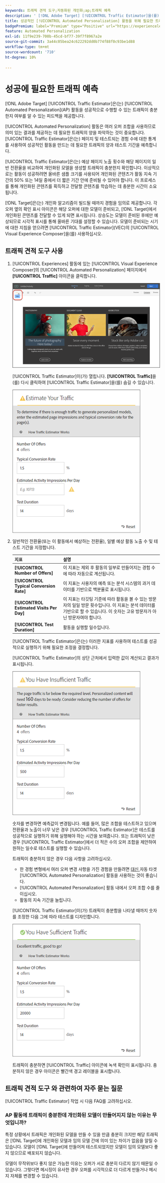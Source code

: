 ```yaml
---
keywords: 트래픽 견적 도구;자동화된 개인화;ap;트래픽 예측
description: ' [!DNL Adobe Target] [!UICONTROL Traffic Estimator]을(를) 사용하여 [!UICONTROL Automated Personalization] 활동이 성공하기에 충분한 트래픽이 있는지 확인하십시오.'
title: 성공적인 [!UICONTROL Automated Personalization] 활동을 위해 필요한 트래픽의 양은 어느 정도입니까?
badgePremium: label="Premium" type="Positive" url="https://experienceleague.adobe.com/docs/target/using/introduction/intro.html?lang=ko#premium newtab=true" tooltip="Target Premium에 포함된 내용을 확인합니다."
feature: Automated Personalization
exl-id: 11f9e239-700b-45cd-bf77-39f7f8967a2e
source-git-commit: 3a44c05bea24c622292dd0b774f88f0c93be1d88
workflow-type: tm+mt
source-wordcount: '710'
ht-degree: 10%

---
```


# 성공에 필요한 트래픽 예측

[!DNL Adobe Target] [!UICONTROL Traffic Estimator]은(는) [!UICONTROL Automated Personalization]&#x200B;(AP) 활동을 성공적으로 수행할 수 있는 트래픽이 충분한지 여부를 알 수 있는 피드백을 제공합니다.

[!UICONTROL Automated Personalization] 활동은 여러 오퍼 조합을 사용하므로 의미 있는 결과를 제공하는 데 필요한 트래픽의 양을 파악하는 것이 중요합니다. [!UICONTROL Traffic Estimator]은(는) 페이지 및 테스트되는 경험 수에 대한 통계를 사용하여 성공적인 활동을 만드는 데 필요한 트래픽의 양과 테스트 기간을 예측합니다.

[!UICONTROL Traffic Estimator]은(는) 예상 페이지 노출 횟수와 해당 페이지의 일반 전환율을 비교하여 개인화된 모델을 생성할 트래픽이 충분한지 확인합니다. 이상적으로는 활동이 성공하려면 올바른 샘플 크기를 사용되어 개인화된 콘텐츠가 활동 지속 기간의 50% 또는 14일 중에서 더 짧은 기간 안에 준비될 수 있어야 합니다. 이 프로세스를 통해 개인화된 콘텐츠를 획득하고 전달할 콘텐츠를 학습하는 데 충분한 시간이 소요됩니다.

[!DNL Target]은(는) 개인화 알고리즘이 빌드될 때까지 경험을 임의로 제공합니다. 각 오퍼 옆의 확인 표시 아이콘은 해당 오퍼에 대한 모델이 준비되고, [!DNL Target]에서 개인화된 콘텐츠를 전달할 수 있게 되면 표시됩니다. 상승도는 모델이 준비된 후에만 예상되므로 시각적 표시를 통해 올바른 기대를 설정할 수 있습니다. 모델이 준비되는 시기에 대한 지침을 얻으려면 [!UICONTROL Traffic Estimator]&#x200B;(VEC)의 [!UICONTROL Visual Experience Composer]을(를) 사용하십시오.

## 트래픽 견적 도구 사용

1. [!UICONTROL Experiences] 활동에 있는 [!UICONTROL Visual Experience Composer]의 [!UICONTROL Automated Personalization] 페이지에서 **[!UICONTROL Traffic]** 아이콘을 클릭합니다.

   ![트래픽 아이콘](/help/main/c-activities/t-automated-personalization/assets/icon-traffic.png)

   [!UICONTROL Traffic Estimator]이(가) 열립니다. **[!UICONTROL Traffic]**&#x200B;을(를) 다시 클릭하여 [!UICONTROL Traffic Estimator]을(를) 숨길 수 있습니다.

   ![트래픽 견적 도구 사용자 인터페이스](assets/ap_est.png)

1. 일반적인 전환율(또는 이 활동에서 예상하는 전환율), 일별 예상 활동 노출 수 및 테스트 기간을 지정합니다.

   | 지표 | 설명 |
   | --- | --- |
   | **[!UICONTROL Number of Offers]** | 이 지표는 제외 후 활동의 일부로 만들어지는 경험 수에 따라 자동으로 계산됩니다. |
   | **[!UICONTROL Typical Conversion Rate]** | 이 지표는 사용자의 예측 또는 분석 시스템의 과거 데이터를 기반으로 백분율로 표시됩니다. |
   | **[!UICONTROL Estimated Visits Per Day]** | 이 지표는 타깃팅 기준에 따라 활동을 볼 수 있는 방문자의 일일 방문 횟수입니다. 이 지표는 분석 데이터를 기반으로 할 수 있습니다. 이 숫자는 고유 방문자가 아닌 방문자여야 합니다. |
   | **[!UICONTROL Test Duration]** | 활동을 실행할 일수입니다. |

   [!UICONTROL Traffic Estimator]은(는) 이러한 지표를 사용하여 테스트를 성공적으로 실행하기 위해 필요한 조정을 결정합니다.

   [!UICONTROL Traffic Estimator]의 상단 근처에서 입력한 값이 계산되고 결과가 표시됩니다.

   ![값 및 결과가 표시된 트래픽 예상](assets/ap_est_no.png)

   숫자를 변경하면 예측값이 변경됩니다. 예를 들어, 많은 조합을 테스트하고 있으며 전환율과 노출이 너무 낮은 경우 [!UICONTROL Traffic Estimator]은 테스트를 성공적으로 실행하기 위해 실행해야 하는 시간을 보여줍니다. 또는 트래픽이 낮은 경우 [!UICONTROL Traffic Estimator]에서 더 적은 수의 오퍼 조합을 제안하여 원하는 일수로 테스트를 실행할 수 있습니다.

   트래픽이 충분하지 않은 경우 다음 사항을 고려하십시오.

   * 한 경험 변형에서 여러 오퍼 변경 사항을 가진 경험을 만들려면 [ 대신 ](/help/main/c-activities/auto-target/auto-target-to-optimize.md)자동 타겟[!UICONTROL Automated Personalization] 활동을 사용하는 것이 좋습니다.
   * [!UICONTROL Automated Personalization] 활동 내에서 오퍼 조합 수를 줄이십시오.
   * 활동의 지속 기간을 늘립니다.

   [!UICONTROL Traffic Estimator]이(가) 트래픽이 충분함을 나타낼 때까지 숫자를 조정한 다음 그에 따라 테스트를 디자인합니다.

   ![트래픽 견적 도구(충분한 트래픽 메시지 표시)](assets/ap_est_yes.png)

   트래픽이 충분하면 [!UICONTROL Traffic] 아이콘에 녹색 확인이 표시됩니다. 충분하지 않은 경우 아이콘은 빨간색 경고 레이블을 표시합니다.

## 트래픽 견적 도구 와 관련하여 자주 묻는 질문

[!UICONTROL Traffic Estimator] 작업 시 다음 FAQ를 고려하십시오.

### AP 활동에 트래픽이 충분한데 개인화된 모델이 만들어지지 않는 이유는 무엇입니까?

특정 상황에서 트래픽은 개인화된 모델을 만들 수 있을 만큼 충분히 크지만 해당 트래픽은 [!DNL Target]에 개인화된 모델과 임의 모델 간에 의미 있는 차이가 없음을 알릴 수 있습니다. 모델이 [!DNL Target]에 만들어져 테스트되었지만 모델이 임의 모델보다 좋지 않으므로 배포되지 않습니다.

모델이 무작위보다 좋지 않은 가능한 이유는 오퍼가 서로 충분히 다르지 않기 때문일 수 있습니다. 그렇다면 메시징이 유사한 경우 오퍼를 시각적으로 더 다르게 만들거나 메시지 자체를 변경할 수 있습니다.
